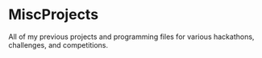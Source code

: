 # MiscProjects
All of my previous projects and programming files for various hackathons, challenges, and competitions. 
